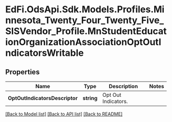 # EdFi.OdsApi.Sdk.Models.Profiles.Minnesota_Twenty_Four_Twenty_Five_SISVendor_Profile.MnStudentEducationOrganizationAssociationOptOutIndicatorsWritable

## Properties

Name | Type | Description | Notes
------------ | ------------- | ------------- | -------------
**OptOutIndicatorsDescriptor** | **string** | Opt Out Indicators. | 

[[Back to Model list]](../README.md#documentation-for-models) [[Back to API list]](../README.md#documentation-for-api-endpoints) [[Back to README]](../README.md)

